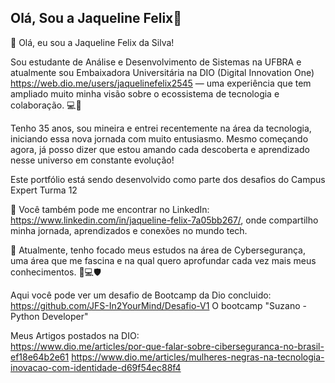 ## Olá, Sou a Jaqueline Felix👋


👋 Olá, eu sou a Jaqueline Felix da Silva!

Sou estudante de Análise e Desenvolvimento de Sistemas na UFBRA e atualmente sou Embaixadora Universitária na DIO (Digital Innovation One) https://web.dio.me/users/jaquelinefelix2545 — uma experiência que tem ampliado muito minha visão sobre o ecossistema de tecnologia e colaboração. 💻🚀

Tenho 35 anos, sou mineira e entrei recentemente na área da tecnologia, iniciando essa nova jornada com muito entusiasmo. Mesmo começando agora, já posso dizer que estou amando cada descoberta e aprendizado nesse universo em constante evolução!

Este portfólio está sendo desenvolvido como parte dos desafios do Campus Expert Turma 12

📌 Você também pode me encontrar no LinkedIn: https://www.linkedin.com/in/jaqueline-felix-7a05bb267/, onde compartilho minha jornada, aprendizados e conexões no mundo tech.

🔐 Atualmente, tenho focado meus estudos na área de Cybersegurança, uma área que me fascina e na qual quero aprofundar cada vez mais meus conhecimentos. 🧠💻🛡️

Aqui você pode ver um desafio de Bootcamp da Dio concluido: https://github.com/JFS-In2YourMind/Desafio-V1 O bootcamp "Suzano - Python Developer" 

Meus Artigos postados na DIO:  
https://www.dio.me/articles/por-que-falar-sobre-ciberseguranca-no-brasil-ef18e64b2e61
https://www.dio.me/articles/mulheres-negras-na-tecnologia-inovacao-com-identidade-d69f54ec88f4
